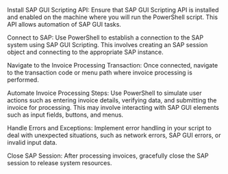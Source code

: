 Install SAP GUI Scripting API: Ensure that SAP GUI Scripting API is installed and enabled on the machine where you will run the PowerShell script. This API allows automation of SAP GUI tasks.

Connect to SAP: Use PowerShell to establish a connection to the SAP system using SAP GUI Scripting. This involves creating an SAP session object and connecting to the appropriate SAP instance.

Navigate to the Invoice Processing Transaction: Once connected, navigate to the transaction code or menu path where invoice processing is performed.

Automate Invoice Processing Steps: Use PowerShell to simulate user actions such as entering invoice details, verifying data, and submitting the invoice for processing. This may involve interacting with SAP GUI elements such as input fields, buttons, and menus.

Handle Errors and Exceptions: Implement error handling in your script to deal with unexpected situations, such as network errors, SAP GUI errors, or invalid input data.

Close SAP Session: After processing invoices, gracefully close the SAP session to release system resources.

